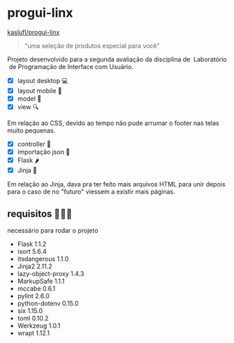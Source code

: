# progui-linx

[kaslufl/progui-linx](https://github.com/kaslufl/progui-linx)

> "uma seleção de produtos especial para você"

Projeto desenvolvido para a segunda avaliação da disciplina de  Laboratório de Programação de Interface com Usuário.

- [x]  layout desktop 💻
- [x]  layout mobile 📱
- [x]  model  🏨
- [x]  view 🔍

Em relação ao CSS, devido ao tempo não pude arrumar o footer nas telas muito pequenas.

- [x]  controller  🚃
- [x]  importação json 📜
- [x]  Flask 🌶️
- [x]  Jinja 🏯

Em relação ao Jinja, dava pra ter feito mais arquivos HTML para unir depois para o caso de no "futuro" viessem a existir mais páginas.

## requisitos 👨🏾‍🔧

necessário para rodar o projeto

- Flask 1.1.2
- isort 5.6.4
- itsdangerous 1.1.0
- Jinja2 2.11.2
- lazy-object-proxy 1.4.3
- MarkupSafe 1.1.1
- mccabe 0.6.1
- pylint 2.6.0
- python-dotenv 0.15.0
- six 1.15.0
- toml 0.10.2
- Werkzeug 1.0.1
- wrapt 1.12.1